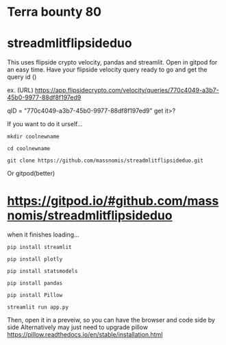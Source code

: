 # Terra bounty 80

# streadmlitflipsideduo


This uses flipside crypto velocity, pandas and streamlit. Open in gitpod for an easy time.
Have your flipside velocity query ready to go and get the query id ()


ex. (URL) https://app.flipsidecrypto.com/velocity/queries/770c4049-a3b7-45b0-9977-88df8f197ed9

qID = "770c4049-a3b7-45b0-9977-88df8f197ed9"
get it>?

If you want to do it urself...



```mkdir coolnewname```


```cd coolnewname```


```git clone https://github.com/massnomis/streadmlitflipsideduo.git```


Or gitpod(better)
# https://gitpod.io/#github.com/massnomis/streadmlitflipsideduo
when it finishes loading...


```pip install streamlit```

```pip install plotly```

```pip install statsmodels```

```pip install pandas```

```pip install Pillow```

```streamlit run app.py```

Then, open it in a preveiw, so you can have the browser and code side by side
Alternatively may just need to upgrade pillow https://pillow.readthedocs.io/en/stable/installation.html

